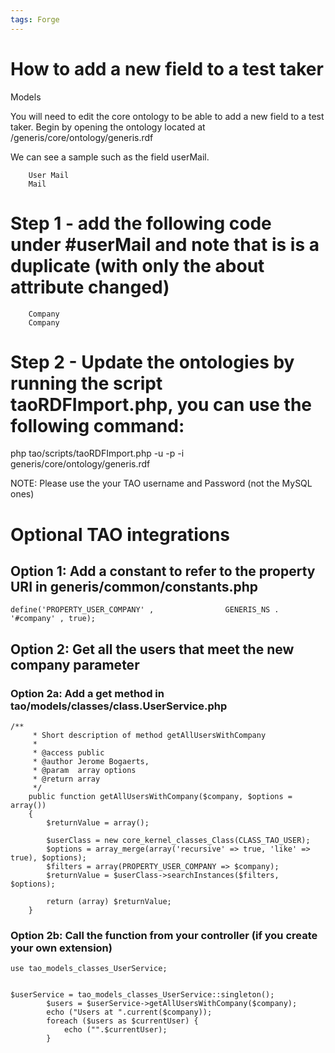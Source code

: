 ```yaml
---
tags: Forge
---
```


How to add a new field to a test taker
======================================

Models

You will need to edit the core ontology to be able to add a new field to a test taker. Begin by opening the ontology located at /generis/core/ontology/generis.rdf

We can see a sample such as the field userMail.



        
        
        User Mail
        Mail
        
        
        
      

Step 1 - add the following code under \#userMail and note that is is a duplicate (with only the about attribute changed)
========================================================================================================================



        
        
        Company
        Company
        
        
        
      

Step 2 - Update the ontologies by running the script taoRDFImport.php, you can use the following command:
=========================================================================================================

php tao/scripts/taoRDFImport.php -u <TAO username> -p <TAO password> -i generis/core/ontology/generis.rdf

NOTE: Please use the your TAO username and Password (not the MySQL ones)

Optional TAO integrations
=========================

Option 1: Add a constant to refer to the property URI in generis/common/constants.php
-------------------------------------------------------------------------------------


    define('PROPERTY_USER_COMPANY' ,                GENERIS_NS . '#company' , true);

Option 2: Get all the users that meet the new company parameter
---------------------------------------------------------------

### Option 2a: Add a get method in tao/models/classes/class.UserService.php


    /**
         * Short description of method getAllUsersWithCompany
         *
         * @access public
         * @author Jerome Bogaerts, 
         * @param  array options
         * @return array
         */
        public function getAllUsersWithCompany($company, $options = array())
        {
            $returnValue = array();

            $userClass = new core_kernel_classes_Class(CLASS_TAO_USER);
            $options = array_merge(array('recursive' => true, 'like' => true), $options);
            $filters = array(PROPERTY_USER_COMPANY => $company);
            $returnValue = $userClass->searchInstances($filters, $options);

            return (array) $returnValue;
        }

### Option 2b: Call the function from your controller (if you create your own extension)


    use tao_models_classes_UserService;


    $userService = tao_models_classes_UserService::singleton();
            $users = $userService->getAllUsersWithCompany($company); 
            echo ("Users at ".current($company));
            foreach ($users as $currentUser) {
                echo ("".$currentUser);
            }


